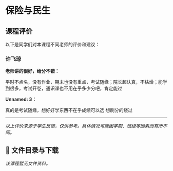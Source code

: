 # 保险与民生

## 课程评价

以下是同学们对本课程不同老师的评价和建议：

### 许飞琼

**老师讲的很好，给分不错：**

平时不点名，没有作业，期末也没有重点，考试随缘；院长超认真，不枯燥；能学到很多，考试开卷，通识课也不用在乎多少分吧，肯定能过

**Unnamed: 3：**

真的是考试随缘，想好好学东西不在乎成绩可以选 想刷分的绕过

---

*以上评价来源于学生反馈，仅供参考。具体情况可能因学期、班级等因素而有所不同。*
## 📄 文件目录与下载

_该课程暂无文件资料。_
